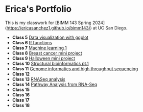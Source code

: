 # Erica's Portfolio
This is my classwork for [BIMM 143 Spring 2024] (https://ericasanchez1.github.io/bimm143/) at UC San Diego.

- **Class 5** [Data visualization with ggplot](https://github.com/ericasanchez1/bimm143/blob/main/class05/class05.md)
- **Class 6** [R functions](https://github.com/ericasanchez1/bimm143/blob/main/class06/class06.qmd)
- **Class 7** [Machine learning 1](https://github.com/ericasanchez1/bimm143/blob/main/class07/Untitled.qmd)
- **Class 8** [Breast cancer mini project](https://github.com/ericasanchez1/bimm143/blob/main/class08/class08.qmd)
- **Class 9** [Halloween mini project](https://github.com/ericasanchez1/bimm143/blob/main/class09/Class09.qmd)
- **Class 10** [Structural bioinformatics pt.1](https://github.com/ericasanchez1/bimm143/blob/main/class10/Class10.qmd)
- **Class 11** [Genome informatics and high throughput sequencing](https://github.com/ericasanchez1/bimm143/blob/main/Class%2011/class11.qmd)
- **Class 12** 
- **Class 13** [RNASeq analysis](https://github.com/ericasanchez1/bimm143/blob/main/Class%2013/Class13.qmd)
- **Class 14** [Pathway Analysis from RNA-Seq](https://github.com/ericasanchez1/bimm143/blob/main/Class%2014/Class14.qmd)
- **Class 15** 
- **Class 16**
- **Class 17**
- **Class 18**
